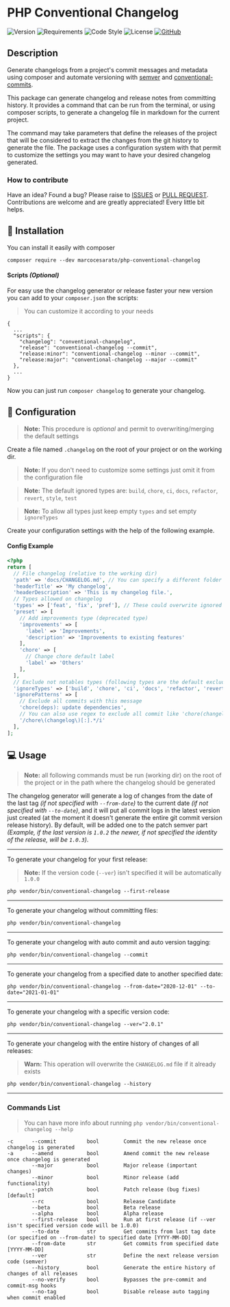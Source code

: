 # PHP Conventional Changelog

![Version](https://img.shields.io/badge/version-1.4.3-brightgreen?style=for-the-badge)
![Requirements](https://img.shields.io/badge/php-%3E%3D%207.1.3-4F5D95?style=for-the-badge)
![Code Style](https://img.shields.io/badge/code%20style-PSR-blue?style=for-the-badge)
![License](https://img.shields.io/github/license/marcocesarato/php-conventional-changelog?style=for-the-badge)
[![GitHub](https://img.shields.io/badge/GitHub-Repo-6f42c1?style=for-the-badge)](https://github.com/marcocesarato/php-conventional-changelog)

## Description

Generate changelogs from a project's commit messages and metadata using composer and automate versioning with [semver](https://semver.org) and [conventional-commits](https://conventionalcommits.org).

This package can generate changelog and release notes from committing history.
It provides a command that can be run from the terminal, or using composer scripts, to generate a changelog file in markdown for the current project.

The command may take parameters that define the releases of the project that will be considered to extract the changes from the git history to generate the file.
The package uses a configuration system with that permit to customize the settings you may want to have your desired changelog generated.

### How to contribute

Have an idea? Found a bug? Please raise to [ISSUES](https://github.com/marcocesarato/php-conventional-changelog/issues) or [PULL REQUEST](https://github.com/marcocesarato/php-conventional-changelog/pulls).
Contributions are welcome and are greatly appreciated! Every little bit helps.

## 📖 Installation

You can install it easily with composer

`composer require --dev marcocesarato/php-conventional-changelog`

#### Scripts *(Optional)*

For easy use the changelog generator or release faster your new version you can add to your `composer.json` the scripts:

> You can customize it according to your needs

```
{
  ...
  "scripts": {
    "changelog": "conventional-changelog",
    "release": "conventional-changelog --commit",
    "release:minor": "conventional-changelog --minor --commit",
    "release:major": "conventional-changelog --major --commit"
  },
  ...
}
```

Now you can just run `composer changelog` to generate your changelog.

## 📘 Configuration

> **Note:** This procedure is *optional* and permit to overwriting/merging the default settings

Create a file named `.changelog` on the root of your project or on the working dir.

> **Note:** If you don't need to customize some settings just omit it from the configuration file

> **Note:** The default ignored types are: `build`, `chore`, `ci`, `docs`, `refactor`, `revert`, `style`, `test`

> **Note:** To allow all types just keep empty `types` and set empty `ignoreTypes`

Create your configuration settings with the help of the following example.

#### Config Example
```php
<?php
return [
  // File changelog (relative to the working dir)
  'path' => 'docs/CHANGELOG.md', // You can specify a different folder
  'headerTitle' => 'My changelog',
  'headerDescription' => 'This is my changelog file.',
  // Types allowed on changelog
  'types' => ['feat', 'fix', 'pref'], // These could overwrite ignored types
  'preset' => [
    // Add improvements type (deprecated type)
    'improvements' => [
      'label' => 'Improvements',
      'description' => 'Improvements to existing features'
    ],
    'chore' => [
      // Change chore default label
      'label' => 'Others'
    ],
  ],
  // Exclude not notables types (following types are the default excluded types)
  'ignoreTypes' => ['build', 'chore', 'ci', 'docs', 'refactor', 'revert', 'style', 'test'],
  'ignorePatterns' => [
    // Exclude all commits with this message
    'chore(deps): update dependencies',
    // You can also use regex to exclude all commit like 'chore(changelog): updated'
    '/chore\(changelog\)[:].*/i'
  ],
];
```

## 💻 Usage

> **Note:** all following commands must be run (working dir) on the root of the project or in the path where the changelog should be generated

The changelog generator will generate a log of changes from the date of the last tag *(if not specified with `--from-date`)* to the current date *(if not specified with `--to-date`)*,
and it will put all commit logs in the latest version just created (at the moment it doesn't generate the entire git commit version release history).
By default, will be added one to the patch semver part *(Example, if the last version is `1.0.2` the newer, if not specified the identity of the release, will be `1.0.3`)*.

---

To generate your changelog for your first release:
  
> **Note:** If the version code (`--ver`) isn't specified it will be automatically `1.0.0`

```shell
php vendor/bin/conventional-changelog --first-release
```

---

To generate your changelog without committing files:

```shell  
php vendor/bin/conventional-changelog
```

---

To generate your changelog with auto commit and auto version tagging:

```shell
php vendor/bin/conventional-changelog --commit
```

---

To generate your changelog from a specified date to another specified date:

```shell
php vendor/bin/conventional-changelog --from-date="2020-12-01" --to-date="2021-01-01"
```

---

To generate your changelog with a specific version code:

```shell
php vendor/bin/conventional-changelog --ver="2.0.1"
```

---

To generate your changelog with the entire history of changes of all releases:

> **Warn:** This operation will overwrite the `CHANGELOG.md` file if it already exists

```shell
php vendor/bin/conventional-changelog --history
```

---

### Commands List

> You can have more info about running  `php vendor/bin/conventional-changelog --help`

```
-c      --commit          bool        Commit the new release once changelog is generated
-a      --amend           bool        Amend commit the new release once changelog is generated
        --major           bool        Major release (important changes)
        --minor           bool        Minor release (add functionality)
        --patch           bool        Patch release (bug fixes) [default]
        --rc              bool        Release Candidate
        --beta            bool        Beta release
        --alpha           bool        Alpha release
        --first-release   bool        Run at first release (if --ver isn't specified version code will be 1.0.0)
        --to-date         str         Get commits from last tag date (or specified on --from-date) to specified date [YYYY-MM-DD]
        --from-date       str         Get commits from specified date [YYYY-MM-DD]
        --ver             str         Define the next release version code (semver)
        --history         bool        Generate the entire history of changes of all releases
        --no-verify       bool        Bypasses the pre-commit and commit-msg hooks
        --no-tag          bool        Disable release auto tagging when commit enabled
```

[semver]: http://semver.org

[conventionalcommits]: https://conventionalcommits.org